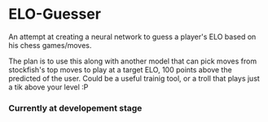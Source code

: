 # ELO-Guesser
An attempt at creating a neural network to guess a player's ELO based on his chess games/moves.

The plan is to use this along with another model that can pick moves from stockfish's top moves to play at a target ELO, 100 points above the predicted of the user. 
Could be a useful trainig tool, or a troll that plays just a tik above your level :P 

### Currently at developement stage
